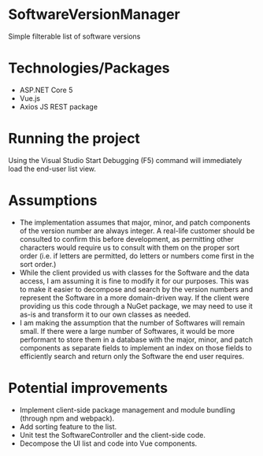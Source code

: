 # SoftwareVersionManager
Simple filterable list of software versions

# Technologies/Packages
* ASP.NET Core 5
* Vue.js
* Axios JS REST package

# Running the project
Using the Visual Studio Start Debugging (F5) command will immediately load the end-user list view.

# Assumptions
* The implementation assumes that major, minor, and patch components of the version number are always integer.  A real-life customer should be consulted to confirm this before development, as permitting other characters would require us to consult with them on the proper sort order (i.e. if letters are permitted, do letters or numbers come first in the sort order.)
* While the client provided us with classes for the Software and the data access, I am assuming it is fine to modify it for our purposes.  This was to make it easier to decompose and search by the version numbers and represent the Software in a more domain-driven way.  If the client were providing us this code through a NuGet package, we may need to use it as-is and transform it to our own classes as needed.
* I am making the assumption that the number of Softwares will remain small.  If there were a large number of Softwares, it would be more performant to store them in a database with the major, minor, and patch components as separate fields to implement an index on those fields to efficiently search and return only the Software the end user requires.

# Potential improvements
* Implement client-side package management and module bundling (through npm and webpack).
* Add sorting feature to the list.
* Unit test the SoftwareController and the client-side code.
* Decompose the UI list and code into Vue components.
